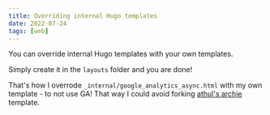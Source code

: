 ```yaml
---
title: Overriding internal Hugo templates
date: 2022-07-24
tags: [web]
---
```


You can override internal Hugo templates with your own templates.

Simply create it in the `layouts` folder and you are done!

That's how I overrode `_internal/google_analytics_async.html` with my own template - to not use GA!
That way I could avoid forking [athul's archie](https://github.com/athul/archie.git) template.
